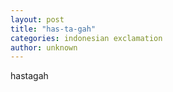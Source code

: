 ```yaml
---
layout: post
title: "has-ta-gah"
categories: indonesian exclamation
author: unknown
---
```


hastagah
